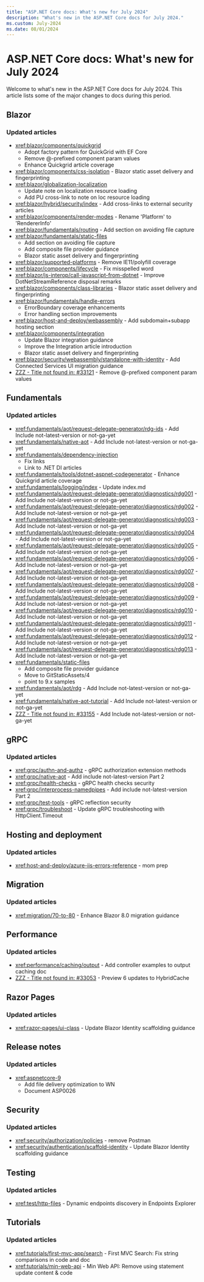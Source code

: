```yaml
---
title: "ASP.NET Core docs: What's new for July 2024"
description: "What's new in the ASP.NET Core docs for July 2024."
ms.custom: July-2024
ms.date: 08/01/2024
---
```


# ASP.NET Core docs: What's new for July 2024

Welcome to what's new in the ASP.NET Core docs for July 2024. This article lists some of the major changes to docs during this period.

## Blazor

### Updated articles

- <xref:blazor/components/quickgrid>
  - Adopt factory pattern for QuickGrid with EF Core
  - Remove @-prefixed component param values
  - Enhance Quickgrid article coverage
- <xref:blazor/components/css-isolation> - Blazor static asset delivery and fingerprinting
- <xref:blazor/globalization-localization>
  - Update note on localization resource loading
  - Add PU cross-link to note on loc resource loading
- <xref:blazor/hybrid/security/index> - Add cross-links to external security articles
- <xref:blazor/components/render-modes> - Rename 'Platform' to 'RendererInfo'
- <xref:blazor/fundamentals/routing> - Add section on avoiding file capture
- <xref:blazor/fundamentals/static-files>
  - Add section on avoiding file capture
  - Add composite file provider guidance
  - Blazor static asset delivery and fingerprinting
- <xref:blazor/supported-platforms> - Remove IE11/polyfill coverage
- <xref:blazor/components/lifecycle> - Fix misspelled word
- <xref:blazor/js-interop/call-javascript-from-dotnet> - Improve DotNetStreamReference disposal remarks
- <xref:blazor/components/class-libraries> - Blazor static asset delivery and fingerprinting
- <xref:blazor/fundamentals/handle-errors>
  - ErrorBoundary coverage enhancements
  - Error handling section improvements
- <xref:blazor/host-and-deploy/webassembly> - Add subdomain+subapp hosting section
- <xref:blazor/components/integration>
  - Update Blazor integration guidance
  - Improve the Integration article introduction
  - Blazor static asset delivery and fingerprinting
- <xref:blazor/security/webassembly/standalone-with-identity> - Add Connected Services UI migration guidance
- [ZZZ - Title not found in: #33121](blazor/hybrid/tutorials/maui-blazor-web-app.md) - Remove @-prefixed component param values

## Fundamentals

### Updated articles

- <xref:fundamentals/aot/request-delegate-generator/rdg-ids> - Add Include not-latest-version or not-ga-yet
- <xref:fundamentals/native-aot> - Add Include not-latest-version or not-ga-yet
- <xref:fundamentals/dependency-injection>
  - Fix links
  - Link to .NET DI articles
- <xref:fundamentals/tools/dotnet-aspnet-codegenerator> - Enhance Quickgrid article coverage
- <xref:fundamentals/logging/index> - Update index.md
- <xref:fundamentals/aot/request-delegate-generator/diagnostics/rdg001> - Add Include not-latest-version or not-ga-yet
- <xref:fundamentals/aot/request-delegate-generator/diagnostics/rdg002> - Add Include not-latest-version or not-ga-yet
- <xref:fundamentals/aot/request-delegate-generator/diagnostics/rdg003> - Add Include not-latest-version or not-ga-yet
- <xref:fundamentals/aot/request-delegate-generator/diagnostics/rdg004> - Add Include not-latest-version or not-ga-yet
- <xref:fundamentals/aot/request-delegate-generator/diagnostics/rdg005> - Add Include not-latest-version or not-ga-yet
- <xref:fundamentals/aot/request-delegate-generator/diagnostics/rdg006> - Add Include not-latest-version or not-ga-yet
- <xref:fundamentals/aot/request-delegate-generator/diagnostics/rdg007> - Add Include not-latest-version or not-ga-yet
- <xref:fundamentals/aot/request-delegate-generator/diagnostics/rdg008> - Add Include not-latest-version or not-ga-yet
- <xref:fundamentals/aot/request-delegate-generator/diagnostics/rdg009> - Add Include not-latest-version or not-ga-yet
- <xref:fundamentals/aot/request-delegate-generator/diagnostics/rdg010> - Add Include not-latest-version or not-ga-yet
- <xref:fundamentals/aot/request-delegate-generator/diagnostics/rdg011> - Add Include not-latest-version or not-ga-yet
- <xref:fundamentals/aot/request-delegate-generator/diagnostics/rdg012> - Add Include not-latest-version or not-ga-yet
- <xref:fundamentals/aot/request-delegate-generator/diagnostics/rdg013> - Add Include not-latest-version or not-ga-yet
- <xref:fundamentals/static-files>
  - Add composite file provider guidance
  - Move to GitStaticAssets/4
  - point to 9.x samples
- <xref:fundamentals/aot/rdg> - Add Include not-latest-version or not-ga-yet
- <xref:fundamentals/native-aot-tutorial> - Add Include not-latest-version or not-ga-yet
- [ZZZ - Title not found in: #33155](fundamentals/minimal-apis/aspnetcore-openapi.md) - Add Include not-latest-version or not-ga-yet

## gRPC

### Updated articles

- <xref:grpc/authn-and-authz> - gRPC authorization extension methods
- <xref:grpc/native-aot> - Add include not-latest-version Part 2
- <xref:grpc/health-checks> - gRPC health checks security
- <xref:grpc/interprocess-namedpipes> - Add include not-latest-version Part 2
- <xref:grpc/test-tools> - gRPC reflection security
- <xref:grpc/troubleshoot> - Update gRPC troubleshooting with HttpClient.Timeout

## Hosting and deployment

### Updated articles

- <xref:host-and-deploy/azure-iis-errors-reference> - mom prep

## Migration

### Updated articles

- <xref:migration/70-to-80> - Enhance Blazor 8.0 migration guidance

## Performance

### Updated articles

- <xref:performance/caching/output> - Add controller examples to output caching doc
- [ZZZ - Title not found in: #33053](performance/caching/hybrid.md) - Preview 6 updates to HybridCache

## Razor Pages

### Updated articles

- <xref:razor-pages/ui-class> - Update Blazor Identity scaffolding guidance

## Release notes

### Updated articles

- <xref:aspnetcore-9>
  - Add file delivery optimization to WN
  - Document ASP0026

## Security

### Updated articles

- <xref:security/authorization/policies> - remove Postman
- <xref:security/authentication/scaffold-identity> - Update Blazor Identity scaffolding guidance

## Testing

### Updated articles

- <xref:test/http-files> - Dynamic endpoints discovery in Endpoints Explorer

## Tutorials

### Updated articles

- <xref:tutorials/first-mvc-app/search> - First MVC Search: Fix string comparisons in code and doc
- <xref:tutorials/min-web-api> - Min Web API: Remove using statement update content & code

